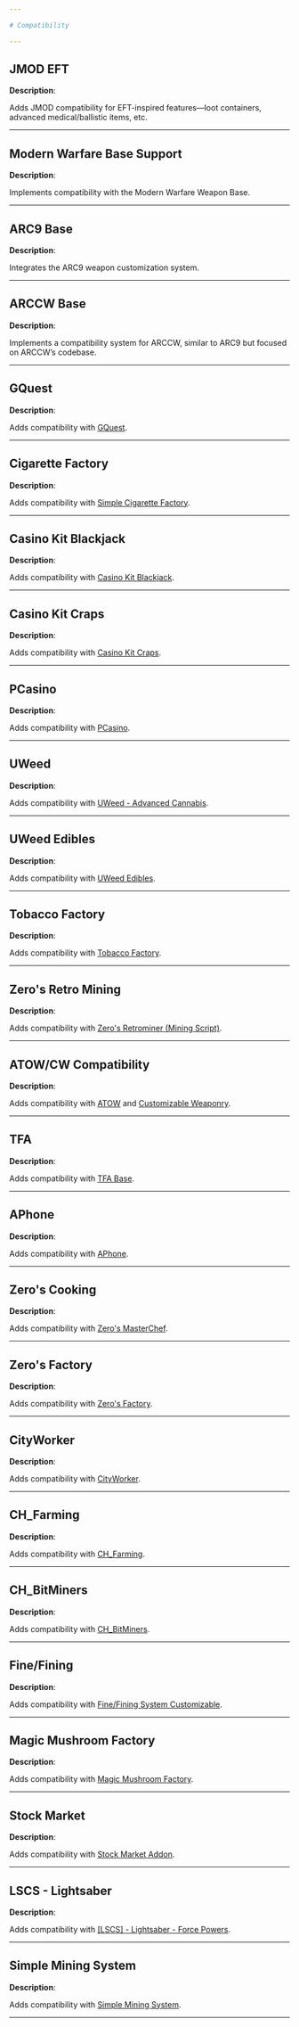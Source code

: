 ```yaml
---

# Compatibility

---
```


## JMOD EFT
**Description**: 

Adds JMOD compatibility for EFT-inspired features—loot containers, advanced medical/ballistic items, etc.

---
## Modern Warfare Base Support
**Description**: 

Implements compatibility with the Modern Warfare Weapon Base.

---

## ARC9 Base
**Description**: 

Integrates the ARC9 weapon customization system.

---

## ARCCW Base
**Description**: 

Implements a compatibility system for ARCCW, similar to ARC9 but focused on ARCCW’s codebase.

---

## GQuest
**Description**: 

Adds compatibility with [GQuest](https://www.gmodstore.com/market/view/gquest-the-perfect-quest-system).

---

## Cigarette Factory
**Description**: 

Adds compatibility with [Simple Cigarette Factory](https://www.gmodstore.com/market/view/simple-cigarette-factory).

---

## Casino Kit Blackjack
**Description**: 

Adds compatibility with [Casino Kit Blackjack](https://www.gmodstore.com/market/view/casino-kit-blackjack).

---

## Casino Kit Craps
**Description**: 

Adds compatibility with [Casino Kit Craps](https://www.gmodstore.com/market/view/casino-kit-craps).

---

## PCasino
**Description**: 

Adds compatibility with [PCasino](https://www.gmodstore.com/market/view/pcasino-the-perfect-casino-addon-roulette-blackjack-slots-prize-wheel).

---

## UWeed
**Description**: 

Adds compatibility with [UWeed - Advanced Cannabis](https://www.gmodstore.com/market/view/uweed-advanced-cannabis-growth-drug).

---

## UWeed Edibles
**Description**: 

Adds compatibility with [UWeed Edibles](https://www.gmodstore.com/market/view/uweed-extended-edibles-dlc).

---

## Tobacco Factory
**Description**: 

Adds compatibility with [Tobacco Factory](https://www.gmodstore.com/market/view/tobacco-factory).

---

## Zero's Retro Mining
**Description**: 

Adds compatibility with [Zero's Retrominer (Mining Script)](https://www.gmodstore.com/market/view/zero-s-retrominer-mining-script).

---

## ATOW/CW Compatibility
**Description**: 

Adds compatibility with [ATOW](https://steamcommunity.com/sharedfiles/filedetails/?id=859981128) and [Customizable Weaponry](https://steamcommunity.com/workshop/filedetails/?id=349050451).

---

## TFA
**Description**: 

Adds compatibility with [TFA Base](https://steamcommunity.com/sharedfiles/filedetails/?id=2840031720).

---

## APhone
**Description**: 

Adds compatibility with [APhone](https://www.gmodstore.com/market/view/aphone-a-feature-rich-phone).

---

## Zero's Cooking
**Description**: 

Adds compatibility with [Zero's MasterChef](https://www.gmodstore.com/market/view/zero-s-masterchef-cooking-script).

---

## Zero's Factory
**Description**: 

Adds compatibility with [Zero's Factory](https://www.gmodstore.com/market/view/zero-s-factory-crafting-space).

---

## CityWorker
**Description**: 

Adds compatibility with [CityWorker](https://www.gmodstore.com/market/view/darkrp-city-worker).

---

## CH_Farming
**Description**: 

Adds compatibility with [CH_Farming](https://www.gmodstore.com/market/view/farming-grow-plants-sell-crops).

---

## CH_BitMiners
**Description**: 

Adds compatibility with [CH_BitMiners](https://www.gmodstore.com/market/view/bitminers).

---

## Fine/Fining
**Description**: 

Adds compatibility with [Fine/Fining System Customizable](https://www.gmodstore.com/market/view/v1-3-1-fine-fining-system-customizable).

---

## Magic Mushroom Factory
**Description**: 

Adds compatibility with [Magic Mushroom Factory](https://www.gmodstore.com/market/view/magic-mushroom-factory-drug-script-and-darkrp-job).

---

## Stock Market
**Description**: 

Adds compatibility with [Stock Market Addon](https://www.gmodstore.com/market/view/stock-market-addon-pointshop-support-control-your-economy).

---

## LSCS - Lightsaber
**Description**: 

Adds compatibility with [[LSCS] - Lightsaber - Force Powers](https://steamcommunity.com/sharedfiles/filedetails/?id=2837856621).

---

## Simple Mining System
**Description**: 

Adds compatibility with [Simple Mining System](https://www.gmodstore.com/market/view/simple-mining-system).

---